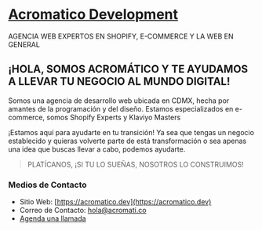 # [Acromatico Development](https://acromatico.dev)

AGENCIA WEB EXPERTOS EN SHOPIFY, E-COMMERCE Y LA WEB EN GENERAL

## ¡HOLA, SOMOS ACROMÁTICO Y TE AYUDAMOS A LLEVAR TU NEGOCIO AL MUNDO DIGITAL!

Somos una agencia de desarrollo web ubicada en CDMX, hecha por amantes de la programación y del diseño. Estamos especializados en e-commerce, somos Shopify Experts y Klaviyo Masters

¡Estamos aquí para ayudarte en tu transición! Ya sea que tengas un negocio establecido y quieras volverte parte de está transformación o sea apenas una idea que buscas llevar a cabo, podemos ayudarte.

> PLATÍCANOS, ¡SI TU LO SUEÑAS, NOSOTROS LO CONSTRUIMOS!

### Medios de Contacto

- Sitio Web: [https://acromatico.dev](https://acromatico.dev)
- Correo de Contacto: [hola@acromati.co](mailto:hola@acromati.co)
- [Agenda una llamada](https://cal.com/team/acromatico-development/exploration)
 
